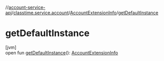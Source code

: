 //[account-service-api](../../../index.md)/[classtime.service.account](../index.md)/[AccountExtensionInfo](index.md)/[getDefaultInstance](get-default-instance.md)

# getDefaultInstance

[jvm]\
open fun [getDefaultInstance](get-default-instance.md)(): [AccountExtensionInfo](index.md)
